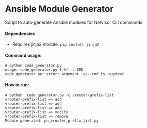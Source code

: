 # Ansible Module Generator

Script to auto-generate Ansible modules for Netvisor CLI commands

#### Dependencies
 - Requires jinja2 module: `pip install jinja2`

#### Command usage:
```
# python code_generator.py
usage: code_generator.py [-h] -c CMD
code_generator.py: error: argument -c/--cmd is required
```

#### How to run:
```
# python  code_generator.py -c vrouter-prefix-list
vrouter-prefix-list => add
vrouter-prefix-list => add
vrouter-prefix-list => add
vrouter-prefix-list => modify
vrouter-prefix-list => remove
Module generated: pn_vrouter_prefix_list.py
```
